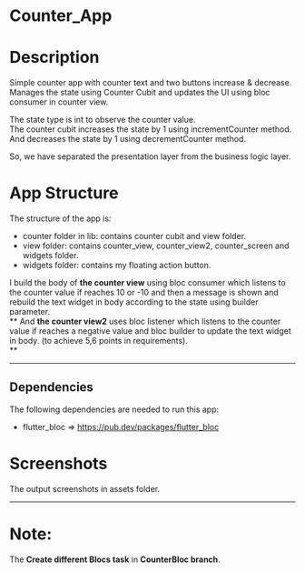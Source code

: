 # Counter_App

# Description

Simple counter app with counter text and two buttons increase & decrease.             
Manages the state using Counter Cubit and updates the UI using bloc consumer in counter view.

The state type is int to observe the counter value.      
The counter cubit increases the state by 1 using incrementCounter method.    
And decreases the state by 1 using decrementCounter method.    

So, we have separated the presentation layer from the business logic layer.         

# App Structure

The structure of the app is:             
- counter folder in lib: contains counter cubit and view folder.     
- view folder: contains counter_view, counter_view2, counter_screen and widgets folder.      
- widgets folder: contains my floating action button.    

I build the body of **the counter view** using bloc consumer which listens to the counter value if reaches 10 or -10 and
then a message is shown and
rebuild the text widget in body according to the state using builder parameter.       
**
And **the counter view2** uses bloc listener which listens to the counter value if
reaches a negative value and bloc builder to update the text widget in body. (to achieve 5,6 points in requirements).      
**

------------------

## Dependencies

The following dependencies are needed to run this app:

- flutter_bloc  => https://pub.dev/packages/flutter_bloc

# Screenshots

The output screenshots in assets folder.

------------------

# Note: 

The **Create different Blocs task** in **CounterBloc branch**.

